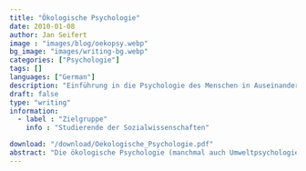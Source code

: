 ```yaml
---
title: "Ökologische Psychologie"
date: 2010-01-08
author: Jan Seifert
image : "images/blog/oekopsy.webp"
bg_image: "images/writing-bg.webp"
categories: ["Psychologie"]
tags: []
languages: ["German"]
description: "Einführung in die Psychologie des Menschen in Auseinandersetzung mit seiner Umgebung"
draft: false
type: "writing"
information:
  - label : "Zielgruppe"
    info : "Studierende der Sozialwissenschaften"

download: "/download/Oekologische_Psychologie.pdf"
abstract: "Die ökologische Psychologie (manchmal auch Umweltpsychologie) befasst sich mit Wechselwirkungen zwischen Menschen und ihrer Umwelt. Die Wechselwirkung wirkt über die Umwelt, die  das Erleben, Verhalten und die Gesundheit von Menschen beeinflusst und der Mensch wiederum gestaltet und beeinflusst die Umwelt in Abhängigkeit von seinem Erleben und Verhalten. Dieses Manuskript führt in eine Vielzahl von Themengebieten und Theorien ein. "
---
```



